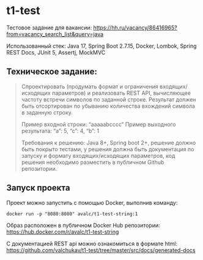 # t1-test
Тестовое задание для вакансии: https://hh.ru/vacancy/86416965?from=vacancy_search_list&query=java

Использованный стек: Java 17, Spring Boot 2.7.15, Docker, Lombok, Spring REST Docs, JUnit 5, Assertj, MockMVC

## Техническое задание:
>Спроектировать (продумать формат и ограничения входящих/исходящих параметров) и реализовать REST API, вычисляющее частоту встречи символов по заданной строке. Результат должен быть отсортирован по убыванию количества вхождений символа в заданную строку.
>
>Пример входной строки: “aaaaabcccc”
>Пример выходного результата: “a”: 5, “c”: 4, “b”: 1
>
>Требования к решению:
> Java 8+,
> Spring boot 2+,
> решение должно быть покрыто тестами,
> у решения должна быть документация по запуску и формату входящих/исходящих параметров,
> код решения необходимо разместить в публичном Github репозитории.

## Запуск проекта
Проект можно запустить с помощью Docker, выполнив команду:

`docker run -p "8080:8080" avalc/t1-test-string:1`

Образ расположен в публичном Docker Hub репозитории: https://hub.docker.com/r/avalc/t1-test-string

С документацией REST api можно ознакомиться в формате html: https://github.com/valchukav/t1-test/tree/master/src/docs/generated-docs
